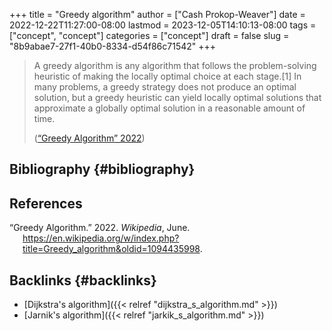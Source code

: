 +++
title = "Greedy algorithm"
author = ["Cash Prokop-Weaver"]
date = 2022-12-22T11:27:00-08:00
lastmod = 2023-12-05T14:10:13-08:00
tags = ["concept", "concept"]
categories = ["concept"]
draft = false
slug = "8b9abae7-27f1-40b0-8334-d54f86c71542"
+++

> A greedy algorithm is any algorithm that follows the problem-solving heuristic of making the locally optimal choice at each stage.[1] In many problems, a greedy strategy does not produce an optimal solution, but a greedy heuristic can yield locally optimal solutions that approximate a globally optimal solution in a reasonable amount of time.
>
> (<a href="#citeproc_bib_item_1">“Greedy Algorithm” 2022</a>)


## Bibliography {#bibliography}

## References

<style>.csl-entry{text-indent: -1.5em; margin-left: 1.5em;}</style><div class="csl-bib-body">
  <div class="csl-entry"><a id="citeproc_bib_item_1"></a>“Greedy Algorithm.” 2022. <i>Wikipedia</i>, June. <a href="https://en.wikipedia.org/w/index.php?title=Greedy_algorithm&oldid=1094435998">https://en.wikipedia.org/w/index.php?title=Greedy_algorithm&#38;oldid=1094435998</a>.</div>
</div>


## Backlinks {#backlinks}

-   [Dijkstra's algorithm]({{< relref "dijkstra_s_algorithm.md" >}})
-   [Jarnik's algorithm]({{< relref "jarkik_s_algorithm.md" >}})
